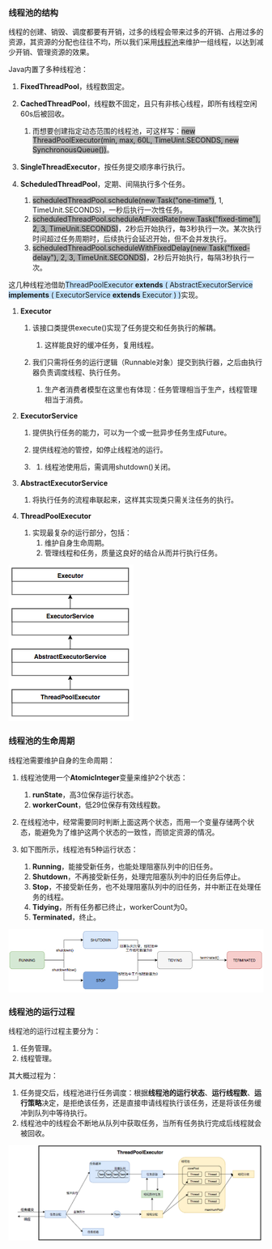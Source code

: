 ### 线程池的结构

线程的创建、销毁、调度都要有开销，过多的线程会带来过多的开销、占用过多的资源，其资源的分配也往往不均，所以我们采用[线程池](https://tech.meituan.com/2020/04/02/java-pooling-pratice-in-meituan.html)来维护一组线程，以达到减少开销、管理资源的效果。

Java内置了多种线程池：

1. **FixedThreadPool**，线程数固定。

2. **CachedThreadPool**，线程数不固定，且只有非核心线程，即所有线程空闲60s后被回收。

   1. 而想要创建指定动态范围的线程池，可这样写：<span style=background:#b3b3b3>new ThreadPoolExecutor(min, max, 60L, TimeUint.SECONDS, new SynchronousQueue())</span>。

4. **SingleThreadExecutor**，按任务提交顺序串行执行。

4. **ScheduledThreadPool**，定期、间隔执行多个任务。

   1. <span style=background:#b3b3b3>scheduledThreadPool.schedule(new Task("one-time")</span>, 1, TimeUnit.SECONDS)，一秒后执行一次性任务。
   2. <span style=background:#b3b3b3>scheduledThreadPool.scheduleAtFixedRate(new Task("fixed-time"), 2, 3, TimeUnit.SECONDS)</span>，2秒后开始执行，每3秒执行一次。某次执行时间超过任务周期时，后续执行会延迟开始，但不会并发执行。
   3. <span style=background:#b3b3b3>scheduledThreadPool.scheduleWithFixedDelay(new Task("fixed-delay"), 2, 3, TimeUnit.SECONDS)</span>，2秒后开始执行，每隔3秒执行一次。

这几种线程池借助<span style=background:#c2e2ff>ThreadPoolExecutor **extends** ( AbstractExecutorService **implements** ( ExecutorService **extends** Executor ) )</span>实现。

1. **Executor**

   1. 该接口类提供execute()实现了任务提交和任务执行的解耦。
      1. 这样能良好的缓冲任务，复用线程。

   3. 我们只需将任务的运行逻辑（Runnable对象）提交到执行器，之后由执行器负责调度线程、执行任务。

      1. 生产者消费者模型在这里也有体现：任务管理相当于生产，线程管理相当于消费。

2. **ExecutorService**

   1. 提供执行任务的能力，可以为一个或一批异步任务生成Future。
   2. 提供线程池的管控，如停止线程池的运行。

   3. 1. 线程池使用后，需调用shutdown()关闭。

3. **AbstractExecutorService**

   1. 将执行任务的流程串联起来，这样其实现类只需关注任务的执行。

4. **ThreadPoolExecutor**

   1. 实现最复杂的运行部分，包括：
      1. 维护自身生命周期。
      2. 管理线程和任务，质量这良好的结合从而并行执行任务。

![image](../images/2/thread-pool-class-uml.png)



### 线程池的生命周期

线程池需要维护自身的生命周期：

1. 线程池使用一个**AtomicInteger**变量来维护2个状态：

   1. **runState**，高3位保存运行状态。
   2. **workerCount**，低29位保存有效线程数。

3. 在线程池中，经常需要同时判断上面这两个状态，而用一个变量存储两个状态，能避免为了维护这两个状态的一致性，而锁定资源的情况。

3. 如下图所示，线程池有5种运行状态：

   1. **Running**，能接受新任务，也能处理阻塞队列中的旧任务。
   2. **Shutdown**，不再接受新任务，处理完阻塞队列中的旧任务后停止。
   3. **Stop**，不接受新任务，也不处理阻塞队列中的旧任务，并中断正在处理任务的线程。
   4. **Tidying**，所有任务都已终止，workerCount为0。
   5. **Terminated**，终止。

![img](../images/2/thread-pool-state.png)



### 线程池的运行过程

线程池的运行过程主要分为：

1. 任务管理。
2. 线程管理。

其大概过程为：

1. 任务提交后，线程池进行任务调度：根据**线程池的运行状态**、**运行线程数**、**运行策略**决定，是拒绝该任务，还是直接申请线程执行该任务，还是将该任务缓冲到队列中等待执行。
2. 线程池中的线程会不断地从队列中获取任务，当所有任务执行完成后线程就会被回收。

![image](../images/2/thread-pool-operation-process.png)
